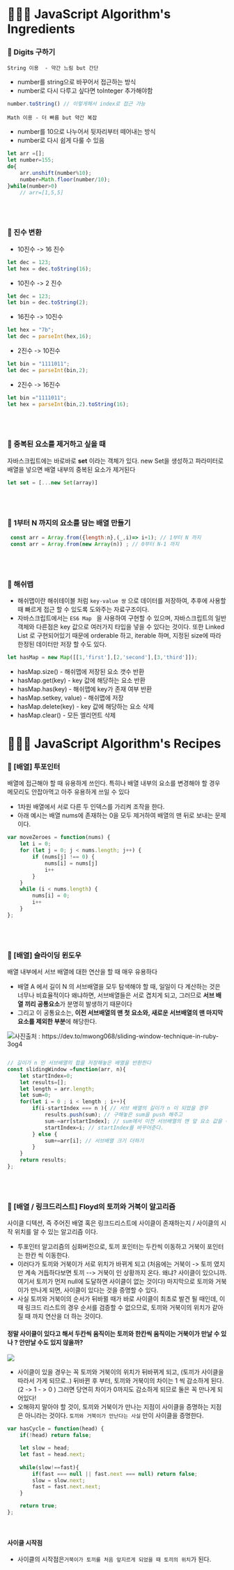 # 👩🏻‍🍳 JavaScript Algorithm's Ingredients





### 🍅 Digits 구하기 

`String 이용  - 약간 느림 but 간단 `

- number를 string으로 바꾸어서 접근하는 방식 
- number로 다시 다루고 싶다면 toInteger 추가해야함

```javascript
number.toString() // 이렇게해서 index로 접근 가능 
```

`Math 이용 - 더 빠름 but 약간 복잡`

- number를 10으로 나누어서 뒷자리부터 떼어내는 방식
- number로 다시 쉽게 다룰 수 있음

```javascript
let arr =[];
let number=155;
do{
    arr.unshift(number%10);
    number=Math.floor(number/10);
}while(number>0)
    // arr=[1,5,5]
```





<br/>

<br/>



### 🍅 진수 변환

- 10진수 -> 16 진수

```javascript
let dec = 123;
let hex = dec.toString(16);
```

- 10진수 -> 2 진수

```javascript
let dec = 123;
let bin = dec.toString(2);
```

- 16진수 -> 10진수

```javascript
let hex = "7b";
let dec = parseInt(hex,16);
```

- 2진수 -> 10진수

```javascript
let bin = "1111011";
let dec = parseInt(bin,2);
```

- 2진수 -> 16진수

```javascript
let bin ="1111011";
let hex = parseInt(bin,2).toString(16);
```



<br/>

<br/>



### 🍅 중복된 요소를 제거하고 싶을 때 

자바스크립트에는 바로바로 **set** 이라는 객체가 있다. new Set을 생성하고 파라미터로 배열을 넣으면 배열 내부의 중복된 요소가 제거된다<br/>

```javascript
let set = [...new Set(array)]
```





<br/>

<br/>



### 🍅 1부터 N 까지의 요소를 담는 배열 만들기 



```javascript
 const arr = Array.from({length:n},(_,i)=> i+1); // 1부터 N 까지
 const arr = Array.from(new Array(n)) ; // 0부터 N-1 까지
```



<br/>

<br/>



### 🍅 해쉬맵

- 해쉬맵이란 해쉬테이블 처럼 `key-value 쌍` 으로 데이터를 저장하여, 추후에 사용할 때 빠르게 접근 할 수 있도록 도와주는 자료구조이다.
- 자바스크립트에서는 `ES6 Map ` 을 사용하여 구현할 수 있으며, 자바스크립트의 일반 객체와 다른점은 key 값으로 여러가지 타입을 넣을 수 있다는 것이다.  또한 Linked List 로 구현되어있기 때문에 orderable 하고, iterable 하며, 지정된 size에 따라 한정된 데이터만 저장 할 수도 있다. 

```javascript
let hasMap = new Map([[1,'first'],[2,'second'],[3,'third']]);
```

- hasMap.size() - 해쉬맵에 저장된 요소 갯수 반환
- hasMap.get(key) - key 값에 해당하는 요소 반환
- hasMap.has(key) - 해쉬맵에 key가 존재 여부 반환
- hasMap.setkey, value) - 해쉬맵에 저장 
- hasMap.delete(key) - key 값에 해당하는 요소 삭제
- hasMap.clear() - 모든 엘리먼트 삭제    







# 👩🏻‍🍳 JavaScript Algorithm's Recipes



### 🍅 [배열] 투포인터 

배열에 접근해야 할 때 유용하게 쓰인다. 특히나 배열 내부의 요소를 변경해야 할 경우 메모리도 안잡아먹고 아주 유용하게 쓰일 수 있다 

- 1차원 배열에서 서로 다른 두 인덱스를 가리켜 조작을 한다.
- 아래 예시는 배열 nums에 존재하는 0을 모두 제거하여 배열의 맨 뒤로 보내는 문제이다.

```javascript
var moveZeroes = function(nums) {
    let i = 0;
    for (let j = 0; j < nums.length; j++) {
        if (nums[j] !== 0) {
            nums[i] = nums[j]
            i++
        } 
    }
    while (i < nums.length) {
        nums[i] = 0;
        i++
    }
};
```





<br/>

<br/>



### 🍅 [배열] 슬라이딩 윈도우

배열 내부에서 서브 배열에 대한 연산을 할 때 매우 유용하다 <br/>

- 배열 A 에서 길이 N 의 서브배열을 모두 탐색해야 할 때, 일일이 다 계산하는 것은 너무나 비효율적이다 왜냐하면, 서브배열들은 서로 겹치게 되고, 그러므로 **서브 배열 끼리 공통요소**가 분명히 발생하기 때문이다
- 그리고 이 공통요소는, **이전 서브배열의 맨 첫 요소와, 새로운 서브배열의 맨 마지막 요소를 제외한 부분**에 해당한다.

![](https://res.cloudinary.com/practicaldev/image/fetch/s--os4Lz5eD--/c_imagga_scale,f_auto,fl_progressive,h_500,q_auto,w_1000/https://dev-to-uploads.s3.amazonaws.com/i/h3h2h4s11pjgla88pqzp.png "사진출처 : https://dev.to/mwong068/sliding-window-technique-in-ruby-3og4")

```javascript

// 길이가 n 인 서브배열의 합을 저장해놓은 배열을 반환한다
const slidingWindow =function(arr, n){
    let startIndex=0; 
    let results=[];
    let length = arr.length;
    let sum=0;
    for(let i = 0 ; i < length ; i++){
        if(i-startIndex === n ){ // 서브 배열의 길이가 n 이 되었을 경우 
            results.push(sum); // 구해놓은 sum을 push 해주고 
            sum-=arr[startIndex]; // sum에서 이전 서브배열의 맨 앞 요소 값을 삭제한다
            startIndex=i; // startIndex를 바꾸어준다. 
        } else {
            sum+=arr[i]; // 서브배열 크기 더하기 
        }
    }
    return results;
};
```



<br/>

<br/>



### 🍅 [배열 / 링크드리스트] Floyd의 토끼와 거북이 알고리즘

사이클 디텍션, 즉 주어진 배열 혹은 링크드리스트에 사이클이 존재하는지 / 사이클의 시작 위치를 알 수 있는 알고리즘 이다.

- 투포인터 알고리즘의 심화버전으로, 토끼 포인터는 두칸씩 이동하고 거북이 포인터는 한칸 씩 이동한다.
- 이러다가 토끼와 거북이가 서로 위치가 바뀌게 되고 (처음에는 거북이 -> 토끼 였지만 계속 거듭하다보면 토끼 --> 거북이 인 상황까지 온다. 왜냐? 사이클이 있으니까. 여기서 토끼가 먼저 null에 도달하면 사이클이 없는 것이다) 마지막으로 토끼와 거북이가 만나게 되면,  사이클이 있다는 것을 증명할 수 있다.
- 사실 토끼와 거북이의 순서가 뒤바뀔 때가 바로 사이클이 최초로 발견 될 때인데, 이 때 링크드 리스트의 경우 순서를 검증할 수 없으므로, 토끼와 거북이의 위치가 같아질 때 까지 연산을 더 하는 것이다.

#### 정말 사이클이 있다고 해서 두칸씩 움직이는 토끼와 한칸씩 움직이는 거북이가 만날 수 있나 ? 안만날 수도 있지 않을까?

![](https://i.imgur.com/uH8WSf9.jpg)

- 사이클이 있을 경우는 꼭 토끼와 거북이의 위치가 뒤바뀌게 되고, (토끼가 사이클을 따라서 가게 되므로..) 뒤바뀐 후 부터, 토끼와 거북이의 차이는 1 씩 감소하게 된다. (2 -> 1 - > 0 )  그러면 당연히 차이가 0까지도 감소하게 되므로 둘은 꼭 만나게 되어있다!
- 오해햐지 말아야 할 것이, 토끼와 거북이가 만나는 지점이 사이클을 증명하는 지점은 아니라는 것이다. `토끼와 거북이가 만난다는 사실` 만이 사이클을 증명한다. 

```javascript
var hasCycle = function(head) {
    if(!head) return false;

    let slow = head;
    let fast = head.next;
    
    while(slow!==fast){
        if(fast === null || fast.next === null) return false;
        slow = slow.next;
        fast = fast.next.next;
    }

    return true;
};
```



<br/>

#### 사이클 시작점 

- 사이클의 시작점은`거북이가 토끼를 처음 앞지르게 되었을 때 토끼의 위치`가 된다.